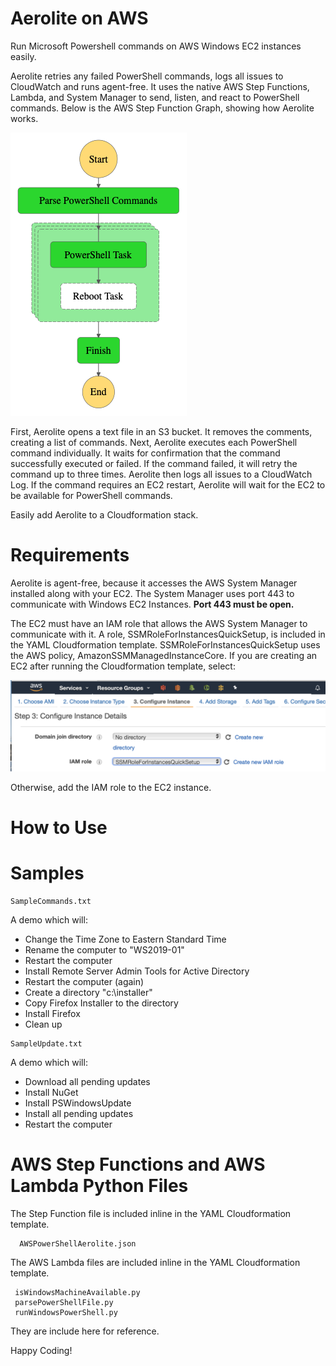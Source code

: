 # Aerolite on AWS

Run Microsoft Powershell commands on AWS Windows EC2 instances easily. 

Aerolite retries any failed PowerShell commands, logs all issues to CloudWatch and runs agent-free. It uses the native AWS Step Functions, Lambda, and System Manager to send, listen, and react to PowerShell commands. Below is the AWS Step Function Graph, showing how Aerolite works.


![Aerolite Step Functions Graph](/images/aerolite_graph.png?raw=true)


First, Aerolite opens a text file in an S3 bucket. It removes the comments, creating a list of commands. Next, Aerolite executes each PowerShell command individually. It waits for confirmation that the command successfully executed or failed. If the command failed, it will retry the command up to three times. Aerolite then logs all issues to a CloudWatch Log. If the command requires an EC2 restart, Aerolite will wait for the EC2 to be available for PowerShell commands. 

Easily add Aerolite to a Cloudformation stack.

# Requirements

Aerolite is agent-free, because it accesses the AWS System Manager installed along with your EC2. The System Manager uses port 443 to communicate with Windows EC2 Instances. **Port 443 must be open.** 

The EC2 must have an IAM role that allows the AWS System Manager to communicate with it. A role, SSMRoleForInstancesQuickSetup, is included in the YAML Cloudformation template. SSMRoleForInstancesQuickSetup uses the AWS policy, AmazonSSMManagedInstanceCore. If you are creating an EC2 after running the Cloudformation template, select: 

![SSMRoleForInstancesQuickSetup](/images/ScreenShot.png?raw=true)

Otherwise, add the IAM role to the EC2 instance.

# How to Use

# Samples

```
SampleCommands.txt
```

A demo which will: 

- Change the Time Zone to Eastern Standard Time
- Rename the computer to "WS2019-01"
- Restart the computer
- Install Remote Server Admin Tools for Active Directory
- Restart the computer (again)
- Create a directory "c:\installer"
- Copy Firefox Installer to the directory
- Install Firefox
- Clean up

```
SampleUpdate.txt
```

A demo which will:

- Download all pending updates
- Install NuGet
- Install PSWindowsUpdate
- Install all pending updates
- Restart the computer

# AWS Step Functions and AWS Lambda Python Files

The Step Function file is included inline in the YAML Cloudformation template.

```
  AWSPowerShellAerolite.json
```

The AWS Lambda files are included inline in the YAML Cloudformation template.

```   
 isWindowsMachineAvailable.py
 parsePowerShellFile.py
 runWindowsPowerShell.py
```
  
They are include here for reference.


Happy Coding!
  
